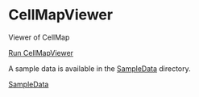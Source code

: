# CellMapViewer
Viewer of CellMap

<p><a href="https://yusuke-imoto-lab.github.io/CellMapViewer/CellMapViewer/viewer.html" target="_blank">Run CellMapViewer</a></p>

A sample data is available in the [SampleData](https://github.com/yusuke-imoto-lab/CellMapViewer/tree/main/SampleData) directory. 

<p><a href="https://raw.githubusercontent.com/yusuke-imoto-lab/CellMapViewer/tree/main/SampleData/CellMap_hippocampus.csv" download="CellMap_hippocampus.csv">SampleData</a></p>